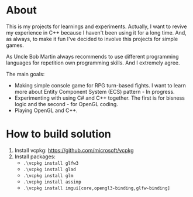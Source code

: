 # About
This is my projects for learnings and experiments. Actually, I want to revive my experience in C++ because I haven't been using it for a long time. And, as always, to make it fun I've decided to involve this projects for simple games.

As Uncle Bob Martin always recommends to use different programming languages for repetition own programming skills. And I extremely agree.

The main goals:
   - Making simple console game for RPG turn-based fights. I want to learn more about Entity Component System (ECS) pattern - In progress.
   - Experimenting with using C# and C++ together. The first is for bisness logic and the second - for OpenGL coding.
   - Playing OpenGL and C++.

# How to build solution
1. Install vcpkg: https://github.com/microsoft/vcpkg
2. Install packages:
   - `.\vcpkg install glfw3`
   - `.\vcpkg install glad`
   - `.\vcpkg install glm`
   - `.\vcpkg install assimp`
   - `.\vcpkg install imgui[core,opengl3-binding,glfw-binding]`
